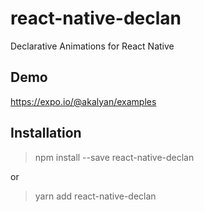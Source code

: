 # react-native-declan
Declarative Animations for React Native

## Demo
https://expo.io/@akalyan/examples

## Installation
> npm install --save react-native-declan

or

> yarn add react-native-declan
